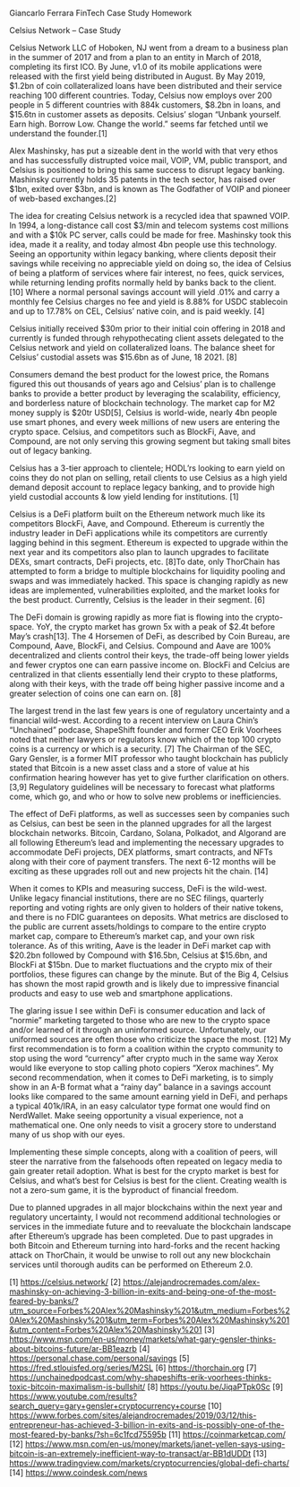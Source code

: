 Giancarlo Ferrara
FinTech Case Study Homework

Celsius Network – Case Study

Celsius Network LLC of Hoboken, NJ went from a dream to a business plan in the summer of 2017 and from a plan to an entity in March of 2018, completing its first ICO. By June, v1.0 of its mobile applications were released with the first yield being distributed in August. By May 2019, $1.2bn of coin collateralized loans have been distributed and their service reaching 100 different countries. Today, Celsius now employs over 200 people in 5 different countries with 884k customers, $8.2bn in loans, and $15.6tn in customer assets as deposits. Celsius’ slogan “Unbank yourself. Earn high. Borrow Low. Change the world.” seems far fetched until we understand the founder.[1]

Alex Mashinsky, has put a sizeable dent in the world with that very ethos and has successfully distrupted voice mail, VOIP, VM, public transport, and Celsius is positioned to bring this same success to disrupt legacy banking. Mashinsky currently holds 35 patents in the tech sector, has raised over $1bn, exited over $3bn, and is known as The Godfather of VOIP and pioneer of web-based exchanges.[2] 

The idea for creating Celsius network is a recycled idea that spawned VOIP. In 1994, a long-distance call cost $3/min and telecom systems cost millions and with a $10k PC server, calls could be made for free. Mashinsky took this idea, made it a reality, and today almost 4bn people use this technology. Seeing an opportunity within legacy banking, where clients deposit their savings while receiving no appreciable yield on doing so, the idea of Celsius of being a platform of services where fair interest, no fees, quick services, while returning lending profits normally held by banks back to the client. [10] Where a normal personal savings account will yield .01% and carry a monthly fee Celsius charges no fee and yield is 8.88% for USDC stablecoin and up to 17.78% on CEL, Celsius’ native coin, and is paid weekly. [4]

Celsius initially received $30m prior to their initial coin offering in 2018 and currently is funded through rehypothecating client assets delegated to the Celsius network and yield on collateralized loans. The balance sheet for Celsius’ custodial assets was $15.6bn as of June, 18 2021. [8]

Consumers demand the best product for the lowest price, the Romans figured this out thousands of years ago and Celsius’ plan is to challenge banks to provide a better product by leveraging the scalability, efficiency, and borderless nature of blockchain technology. The market cap for M2 money supply is $20tr USD[5], Celsius is world-wide, nearly 4bn people use smart phones, and every week millions of new users are entering the crypto space. Celsius, and competitors such as BlockFi, Aave, and Compound, are not only serving this growing segment but taking small bites out of legacy banking.  

Celsius has a 3-tier approach to clientele; HODL’rs looking to earn yield on coins they do not plan on selling, retail clients to use Celsius as a high yield demand deposit account to replace legacy banking, and to provide high yield custodial accounts & low yield lending for institutions. [1] 

Celsius is a DeFi platform built on the Ethereum network much like its competitors BlockFi, Aave, and Compound. Ethereum is currently the industry leader in DeFi applications while its competitors are currently lagging behind in this segment. Ethereum is expected to upgrade within the next year and its competitors also plan to launch upgrades to facilitate DEXs, smart contracts, DeFi projects, etc. [8]To date, only ThorChain has attempted to form a bridge to multiple blockchains for liquidity pooling and swaps and was immediately hacked. This space is changing rapidly as new ideas are implemented, vulnerabilities exploited, and the market looks for the best product. Currently, Celsius is the leader in their segment. [6]

The DeFi domain is growing rapidly as more fiat is flowing into the crypto-space. YoY, the crypto market has grown 5x with a peak of $2.4t before May’s crash[13]. The 4 Horsemen of DeFi, as described by Coin Bureau, are Compound, Aave, BlockFi, and Celsius. Compound and Aave are 100% decentralized and clients control their keys, the trade-off being lower yields and fewer cryptos one can earn passive income on. BlockFi and Celcius are centralized in that clients essentially lend their crypto to these platforms, along with their keys, with the trade off being higher passive income and a greater selection of coins one can earn on. [8]

The largest trend in the last few years is one of regulatory uncertainty and a financial wild-west. According to a recent interview on Laura Chin’s “Unchained” podcase, ShapeShift founder and former CEO Erik Voorhees noted that neither lawyers or regulators know which of the top 100 crypto coins is a currency or which is a security. [7] The Chairman of the SEC, Gary Gensler, is a former MIT professor who taught blockchain has publicly stated that Bitcoin is a new asset class and a store of value at his confirmation hearing however has yet to give further clarification on others.[3,9] Regulatory guidelines will be necessary to forecast what platforms come, which go, and who or how to solve new problems or inefficiencies. 

The effect of DeFi platforms, as well as successes seen by companies such as Celsius, can best be seen in the planned upgrades for all the largest blockchain networks. Bitcoin, Cardano, Solana, Polkadot, and Algorand are all following Ethereum’s lead and implementing the necessary upgrades to accommodate DeFi projects, DEX platforms, smart contracts, and NFTs along with their core of payment transfers. The next 6-12 months will be exciting as these upgrades roll out and new projects hit the chain. [14]

When it comes to KPIs and measuring success, DeFi is the wild-west. Unlike legacy financial institutions, there are no SEC filings, quarterly reporting and voting rights are only given to holders of their native tokens, and there is no FDIC guarantees on deposits. What metrics are disclosed to the public are current assets/holdings to compare to the entire crypto market cap, compare to Ethereum’s market cap, and your own risk tolerance. As of this writing, Aave is the leader in DeFi market cap with $20.2bn followed by Compound with $16.5bn, Celsius at $15.6bn, and BlockFi at $15bn. Due to market fluctuations and the crypto mix of their portfolios, these figures can change by the minute. But of the Big 4, Celsius has shown the most rapid growth and is likely due to impressive financial products and easy to use web and smartphone applications. 

The glaring issue I see within DeFi is consumer education and lack of “normie” marketing targeted to those who are new to the crypto space and/or learned of it through an uninformed source. Unfortunately, our uniformed sources are often those who criticize the space the most. [12] My first recommendation is to form a coalition within the crypto community to stop using the word “currency” after crypto much in the same way Xerox would like everyone to stop calling photo copiers “Xerox machines”. My second recommendation, when it comes to DeFi marketing, is to simply show in an A-B format what a “rainy day” balance in a savings account looks like compared to the same amount earning yield in DeFi, and perhaps a typical 401k/IRA, in an easy calculator type format one would find on NerdWallet. Make seeing opportunity a visual experience, not a mathematical one. One only needs to visit a grocery store to understand many of us shop with our eyes. 

Implementing these simple concepts, along with a coalition of peers, will steer the narrative from the falsehoods often repeated on legacy media to gain greater retail adoption. What is best for the crypto market is best for Celsius, and what’s best for Celsius is best for the client. Creating wealth is not a zero-sum game, it is the byproduct of financial freedom. 

Due to planned upgrades in all major blockchains within the next year and regulatory uncertainty, I would not recommend additional technologies or services in the immediate future and to reevaluate the blockchain landscape after Ethereum’s upgrade has been completed. Due to past upgrades in both Bitcoin and Ethereum turning into hard-forks and the recent hacking attack on ThorChain, it would be unwise to roll out any new blockchain services until thorough audits can be performed on Ethereum 2.0.  






[1] https://celsius.network/ 
[2] https://alejandrocremades.com/alex-mashinsky-on-achieving-3-billion-in-exits-and-being-one-of-the-most-feared-by-banks/?utm_source=Forbes%20Alex%20Mashinsky%201&utm_medium=Forbes%20Alex%20Mashinsky%201&utm_term=Forbes%20Alex%20Mashinsky%201&utm_content=Forbes%20Alex%20Mashinsky%201
[3] https://www.msn.com/en-us/money/markets/what-gary-gensler-thinks-about-bitcoins-future/ar-BB1eazrb
[4] https://personal.chase.com/personal/savings
[5] https://fred.stlouisfed.org/series/M2SL
[6] https://thorchain.org
[7] https://unchainedpodcast.com/why-shapeshifts-erik-voorhees-thinks-toxic-bitcoin-maximalism-is-bullshit/
[8] https://youtu.be/JiqaPTpk0Sc
[9] https://www.youtube.com/results?search_query=gary+gensler+cryptocurrency+course
[10] https://www.forbes.com/sites/alejandrocremades/2019/03/12/this-entrepreneur-has-achieved-3-billion-in-exits-and-is-possibly-one-of-the-most-feared-by-banks/?sh=6c1fcd75595b
[11] https://coinmarketcap.com/
[12] https://www.msn.com/en-us/money/markets/janet-yellen-says-using-bitcoin-is-an-extremely-inefficient-way-to-transact/ar-BB1dUDDt
[13] https://www.tradingview.com/markets/cryptocurrencies/global-defi-charts/
[14] https://www.coindesk.com/news
